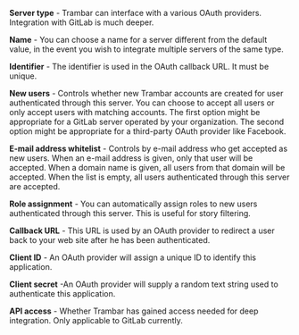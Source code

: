 **Server type** - Trambar can interface with a various OAuth providers.
Integration with GitLab is much deeper.

**Name** - You can choose a name for a server different from the default value,
in the event you wish to integrate multiple servers of the same type.

**Identifier** - The identifier is used in the OAuth callback URL. It must be
unique.

**New users** - Controls whether new Trambar accounts are created for user
authenticated through this server. You can choose to accept all users or only
accept users with matching accounts. The first option might be appropriate
for a GitLab server operated by your organization. The second option might be
appropriate for a third-party OAuth provider like Facebook.

**E-mail address whitelist** - Controls by e-mail address who get accepted as
new users. When an e-mail address is given, only that user will be accepted.
When a domain name is given, all users from that domain will be accepted. When
the list is empty, all users authenticated through this server are accepted.

**Role assignment** - You can automatically assign roles to new users
authenticated through this server. This is useful for story filtering.

**Callback URL** - This URL is used by an OAuth provider to redirect a user
back to your web site after he has been authenticated.

**Client ID** - An OAuth provider will assign a unique ID to identify this
application.

**Client secret** -An OAuth provider will supply a random text string used to
authenticate this application.

**API access** - Whether Trambar has gained access needed for deep integration.
Only applicable to GitLab currently.
